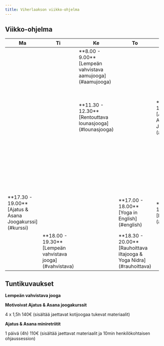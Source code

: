 ```yaml
---
title: Viherlaakson viikko-ohjelma
---
```


Viikko-ohjelma
--------------

<table class="schedule">
<thead>
<tr>
 <th>Ma</th>
 <th>Ti</th>
 <th>Ke</th>
 <th>To</th>
 <th>Pe</th>
 <th>La</th>
 <th>Su</th>
</tr>
</thead>

<tbody>
<!-- ~8:00 -->
<tr>
 <td></td>
 <td></td>
 <td>
 <div class="session">
 **8.00 - 9.00** <br />
 [Lempeän vahvistava aamujooga](#aamujooga)
 </div>
 </td>
 <td></td>
 <td></td>
 <td></td>
 <td></td>
</tr>

<!-- ~11:00 -->
<tr>
 <td></td>
 <td></td>
 <td>
 <div class="session">
 **11.30 - 12.30** <br />
 [Rentouttava lounasjooga](#lounasjooga)
 </div>
 </td>
 <td></td>
 <td>
 <div class="course">
  **11.00 - 12.30** <br />
  [Ajatus & Asana Joogakurssi](#kurssi)
 </div>
 </td>
 <td>
 <div class="course">
  **10.00 - 14.00**  <br />
  [Ajatus & Asana miniretriitit ja teemapäivät joka kuun ensimmäinen lauantai](#retriitti)
 </div>
 </td>
 <td></td>
</tr>

<!-- ~14:00 -->
<tr>
 <td></td>
 <td></td>
 <td></td>
 <td></td>
 <td></td>
 <td></td>
 <td>
 <div class="session">
 **14.00 - 15.30** <br />
 [Lempeän vahvistava flow jo jooganneille](#flow)
 </div>
 </td>
</tr>

<!-- ~17:00 -->
<tr>
 <td>
 <div class="course">
  **17.30 - 19.00** <br />
  [Ajatus & Asana Joogakurssi](#kurssi)
 </div>
 </td>
 <td></td>
 <td></td>
 <td>
 <div class="session">
 **17.00 - 18.00** <br />
 [Yoga in English](#english)
 </div>
 </td>
 <td>
 <div class="course">
  **17.30 - 19.00** <br />
  [RytmiJooga](#rytmi)
 </div>
 </td>
 <td></td>
 <td></td>
</tr>

<!-- ~18:00 -->
<tr>
 <td></td>
 <td>
 <div class="session">
  **18.00 - 19.30** <br />
  [Lempeän vahvistava jooga](#vahvistava)
 </div>
 </td>
 <td></td>
 <td>
 <div class="session">
 **18.30 - 20.00** <br />
 [Rauhoittava iltajooga & Yoga Nidra](#rauhoittava)
 </div>
 </td>
 <td></td>
 <td></td>
 <td></td>
</tr>
</tbody>

</table>


Tuntikuvaukset
--------------

<a id="vahvistava"></a>
**Lempeän vahvistava jooga**

<a id="joogakurssi"></a>
**Motivoivat Ajatus & Asana joogakurssit**

4 x 1,5h 140€ (sisältää jaettavat kotijoogaa tukevat materiaalit)

<a id="miniretriitti"></a>
**Ajatus & Asana miniretriitit**

1 päivä (4h) 110€ (sisältää jaettavat materiaalit ja 10min henkilökohtaisen ohjaussession)

